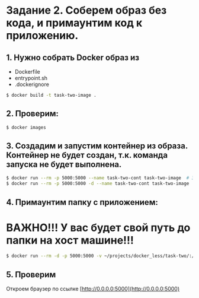 # Задание 2. Соберем образ без кода, и примаунтим код к приложению.

## 1. Нужно собрать Docker образ из

 * Dockerfile
 * entrypoint.sh
 * .dockerignore

```bash
$ docker build -t task-two-image .
```

## 2. Проверим:

```bash
$ docker images
```

## 3. Создадим и запустим контейнер из образа. Контейнер не будет создан, т.к. команда запуска не будет выполнена.

```bash
$ docker run --rm -p 5000:5000 --name task-two-cont task-two-image  # Запуск контейнера с захватом консоли
$ docker run --rm -p 5000:5000 -d --name task-two-cont task-two-image  # Запуск контейнера в daemon режиме
```

## 4. Примаунтим папку с приложением:

# ВАЖНО!!! У вас будет свой путь до папки на хост машине!!!

```bash
$ docker run --rm -d -p 5000:5000 -v ~/projects/docker_less/task-two/:/app --name task-two-cont task-two-image
```

## 5. Проверим

Откроем браузер по ссылке [http://0.0.0.0:5000](http://0.0.0.0:5000)
